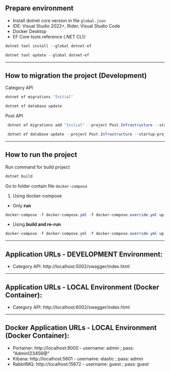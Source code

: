 ## Prepare environment

* Install dotnet core version in file `global.json`
* IDE: Visual Studio 2022+, Rider, Visual Studio Code
* Docker Desktop
* EF Core tools reference (.NET CLI):

```Powershell
dotnet tool install --global dotnet-ef
```

```Powershell
dotnet tool update --global dotnet-ef
```

---

## How to migration the project (Development)

Category API

```Powershell
dotnet ef migrations "Initial"
```

```Powershell
dotnet ef database update
```

Post API

```Powershell
 dotnet ef migrations add "Initial" --project Post.Infrastructure --startup-project Post.API
```

```Powershell
 dotnet ef database update --project Post.Infrastructure --startup-project Post.API
```

---

## How to run the project

Run command for build project

```Powershell
dotnet build
```

Go to folder contain file `docker-compose`

1. Using docker-compose

- Only **run**

```Powershell (Only run)
docker-compose -f docker-compose.yml -f docker-compose.override.yml up -d --remove-orphans
```

- Using **build and re-run**

```Powershell (Build and run)
docker-compose -f docker-compose.yml -f docker-compose.override.yml up -d --build --remove-orphans
```

---

## Application URLs - DEVELOPMENT Environment:

- Category API: http://localhost:5002/swagger/index.html

---

## Application URLs - LOCAL Environment (Docker Container):

- Category API: http://localhost:6002/swagger/index.html

---

## Docker Application URLs - LOCAL Environment (Docker Container):

- Portainer: http://localhost:9000 - username: admin ; pass: "Admin123456@"
- Kibana: http://localhost:5601 - username: elastic ; pass: admin
- RabbitMQ: http://localhost:15672 - username: guest ; pass: guest
